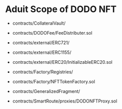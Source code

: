 # Aduit Scope of DODO NFT

- contracts/CollateralVault/

- contracts/DODOFee/FeeDistributer.sol

- contracts/external/ERC721/

- contracts/external/ERC1155/

- contracts/external/ERC20/InitializableERC20.sol

- contracts/Factory/Registries/

- contracts/Factory/NFTTokenFactory.sol

- contracts/GeneralizedFragment/

- contracts/SmartRoute/proxies/DODONFTProxy.sol